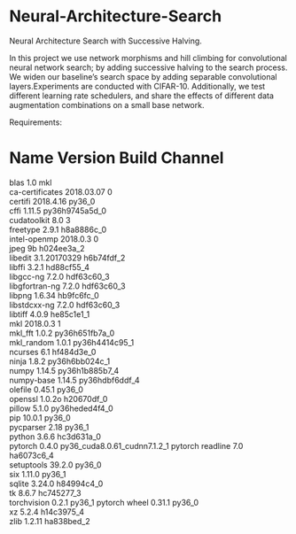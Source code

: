 # Neural-Architecture-Search
Neural Architecture Search with Successive Halving. 

In this project we use network morphisms and hill climbing for convolutional neural network search; 
by adding successive halving to the search process. We widen our baseline’s search space by adding 
separable convolutional layers.Experiments are conducted with CIFAR-10. Additionally, we test different 
learning rate schedulers, and share the effects of different data augmentation combinations on a small 
base network.


Requirements:
# Name                    Version                   Build  Channel
blas                      1.0                         mkl  
ca-certificates           2018.03.07                    0  
certifi                   2018.4.16                py36_0  
cffi                      1.11.5           py36h9745a5d_0  
cudatoolkit               8.0                           3  
freetype                  2.9.1                h8a8886c_0  
intel-openmp              2018.0.3                      0  
jpeg                      9b                   h024ee3a_2  
libedit                   3.1.20170329         h6b74fdf_2  
libffi                    3.2.1                hd88cf55_4  
libgcc-ng                 7.2.0                hdf63c60_3  
libgfortran-ng            7.2.0                hdf63c60_3  
libpng                    1.6.34               hb9fc6fc_0  
libstdcxx-ng              7.2.0                hdf63c60_3  
libtiff                   4.0.9                he85c1e1_1  
mkl                       2018.0.3                      1  
mkl_fft                   1.0.2            py36h651fb7a_0  
mkl_random                1.0.1            py36h4414c95_1  
ncurses                   6.1                  hf484d3e_0  
ninja                     1.8.2            py36h6bb024c_1  
numpy                     1.14.5           py36h1b885b7_4  
numpy-base                1.14.5           py36hdbf6ddf_4  
olefile                   0.45.1                   py36_0  
openssl                   1.0.2o               h20670df_0  
pillow                    5.1.0            py36heded4f4_0  
pip                       10.0.1                   py36_0  
pycparser                 2.18                     py36_1  
python                    3.6.6                hc3d631a_0  
pytorch                   0.4.0           py36_cuda8.0.61_cudnn7.1.2_1    pytorch
readline                  7.0                  ha6073c6_4  
setuptools                39.2.0                   py36_0  
six                       1.11.0                   py36_1  
sqlite                    3.24.0               h84994c4_0  
tk                        8.6.7                hc745277_3  
torchvision               0.2.1                    py36_1    pytorch
wheel                     0.31.1                   py36_0  
xz                        5.2.4                h14c3975_4  
zlib                      1.2.11               ha838bed_2  
